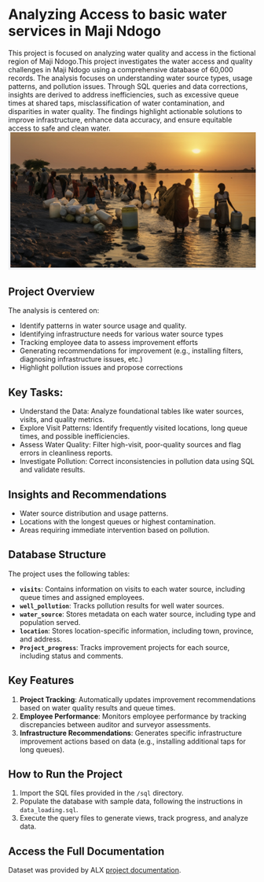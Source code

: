 #  Analyzing Access to basic water services in Maji Ndogo

This project is focused on analyzing water quality and access in the fictional region of Maji Ndogo.This project investigates the water access and quality challenges in Maji Ndogo using a comprehensive database of 60,000 records. The analysis focuses on understanding water source types, usage patterns, and pollution issues. Through SQL queries and data corrections, insights are derived to address inefficiencies, such as excessive queue times at shared taps, misclassification of water contamination, and disparities in water quality. The findings highlight actionable solutions to improve infrastructure, enhance data accuracy, and ensure equitable access to safe and clean water.
![Project Overview](./images/IMG_4133.PNG)

## Project Overview

The analysis is centered on:

- Identify patterns in water source usage and quality.
- Identifying infrastructure needs for various water source types
- Tracking employee data to assess improvement efforts
- Generating recommendations for improvement (e.g., installing filters, diagnosing infrastructure issues, etc.)
- Highlight pollution issues and propose corrections

## Key Tasks:
- Understand the Data: Analyze foundational tables like water sources, visits, and quality metrics.
- Explore Visit Patterns: Identify frequently visited locations, long queue times, and possible inefficiencies.
- Assess Water Quality: Filter high-visit, poor-quality sources and flag errors in cleanliness reports.
- Investigate Pollution: Correct inconsistencies in pollution data using SQL and validate results.

## Insights and Recommendations

- Water source distribution and usage patterns.
- Locations with the longest queues or highest contamination.
- Areas requiring immediate intervention based on pollution.



## Database Structure

The project uses the following tables:

- **`visits`**: Contains information on visits to each water source, including queue times and assigned employees.
- **`well_pollution`**: Tracks pollution results for well water sources.
- **`water_source`**: Stores metadata on each water source, including type and population served.
- **`location`**: Stores location-specific information, including town, province, and address.
- **`Project_progress`**: Tracks improvement projects for each source, including status and comments.

## Key Features

1. **Project Tracking**: Automatically updates improvement recommendations based on water quality results and queue times.
2. **Employee Performance**: Monitors employee performance by tracking discrepancies between auditor and surveyor assessments.
3. **Infrastructure Recommendations**: Generates specific infrastructure improvement actions based on data (e.g., installing additional taps for long queues).

## How to Run the Project

1. Import the SQL files provided in the `/sql` directory.
2. Populate the database with sample data, following the instructions in `data_loading.sql`.
3. Execute the query files to generate views, track progress, and analyze data.

## Access the Full Documentation

Dataset was provided by ALX [project documentation](https://alx.com).
